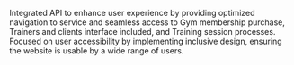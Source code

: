 Integrated API to enhance user experience by providing optimized navigation to service and seamless access to Gym membership purchase, Trainers and clients interface included, and Training session processes.
Focused on user accessibility by implementing inclusive design, ensuring the website is usable by a wide range  of users. 

